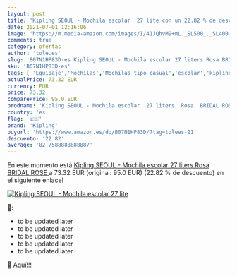 ```yaml
---
layout: post
title: 'Kipling SEOUL - Mochila escolar  27 lite con un 22.82 % de descuento'
date: 2021-07-01 12:16:06
image: 'https://m.media-amazon.com/images/I/41JQhvM9+mL._SL500_._SL400_.jpg'
comments: true
category: ofertas
author: 'tole.es'
slug: 'B07N1HP83D-es Kipling SEOUL - Mochila escolar 27 liters Rosa BRIDAL ROSE'
sku: 'B07N1HP83D-es'
tags: [ 'Equipaje','Mochilas','Mochilas tipo casual','escolar','kipling','mochila', ]
actualPrice: 73.32 EUR
currency: EUR
price: 73.32
comparePrice: 95.0 EUR
prodname: 'Kipling SEOUL - Mochila escolar  27 liters  Rosa  BRIDAL ROSE '
country: 'es'
flag: '🇪🇸'
brand: 'Kipling'
buyurl: 'https://www.amazon.es/dp/B07N1HP83D/?tag=tolees-21'
descuento: '22.82'
average: '82.7588888888887'
---
```


En este momento está [Kipling SEOUL - Mochila escolar  27 liters  Rosa  BRIDAL ROSE ](https://www.amazon.es/dp/B07N1HP83D/?tag=tolees-21) a 73.32 EUR (original: 95.0 EUR) (22.82 %  de descuento) en el siguiente enlace!

[![Kipling SEOUL - Mochila escolar  27 lite](https://m.media-amazon.com/images/I/41JQhvM9+mL._SL500_._SL400_.jpg)](https://www.amazon.es/dp/B07N1HP83D/?tag=tolees-21)

🔎:

- to be updated later
- to be updated later
- to be updated later
- to be updated later
- to be updated later

[🛒 Aquí!!!](https://www.amazon.es/dp/B07N1HP83D/?tag=tolees-21)
